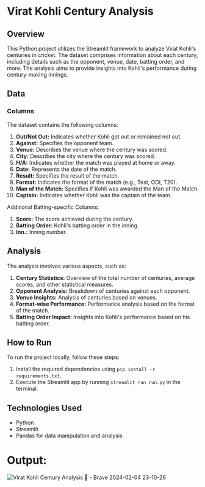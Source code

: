 # Virat Kohli Century Analysis

## Overview

This Python project utilizes the Streamlit framework to analyze Virat Kohli's centuries in cricket. The dataset comprises information about each century, including details such as the opponent, venue, date, batting order, and more. The analysis aims to provide insights into Kohli's performance during century-making innings.

## Data

### Columns
The dataset contains the following columns:

1. **Out/Not Out:** Indicates whether Kohli got out or remained not out.
2. **Against:** Specifies the opponent team.
3. **Venue:** Describes the venue where the century was scored.
4. **City:** Describes the city where the century was scored.
5. **H/A:** Indicates whether the match was played at home or away.
6. **Date:** Represents the date of the match.
7. **Result:** Specifies the result of the match.
8. **Format:** Indicates the format of the match (e.g., Test, ODI, T20).
9. **Man of the Match:** Specifies if Kohli was awarded the Man of the Match.
10. **Captain:** Indicates whether Kohli was the captain of the team.

Additional Batting-specific Columns:

1. **Score:** The score achieved during the century.
2. **Batting Order:** Kohli's batting order in the inning.
3. **Inn.:** Inning number.

## Analysis

The analysis involves various aspects, such as:

1. **Century Statistics:** Overview of the total number of centuries, average scores, and other statistical measures.
2. **Opponent Analysis:** Breakdown of centuries against each opponent.
3. **Venue Insights:** Analysis of centuries based on venues.
4. **Format-wise Performance:** Performance analysis based on the format of the match.
5. **Batting Order Impact:** Insights into Kohli's performance based on his batting order.

## How to Run

To run the project locally, follow these steps:

1. Install the required dependencies using `pip install -r requirements.txt`.
2. Execute the Streamlit app by running `streamlit run run.py` in the terminal.

## Technologies Used

- Python
- Streamlit
- Pandas for data manipulation and analysis

# Output:
![Virat Kohli Century Analysis 🏏 - Brave 2024-02-04 23-10-26](https://github.com/samagra44/Virat-Kohli-Century-Analysis/assets/77968722/0e5e4d4c-ecc0-4de7-8ef8-ef2a0d49da98)

